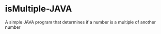 # isMultiple-JAVA
A simple JAVA program that determines if a number is a multiple of another number
